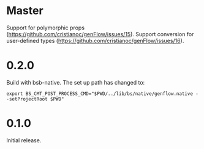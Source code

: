 # Master

Support for polymorphic props (https://github.com/cristianoc/genFlow/issues/15).
Support conversion for user-defined types (https://github.com/cristianoc/genFlow/issues/16).

# 0.2.0

Build with bsb-native.
The set up path has changed to:

```
export BS_CMT_POST_PROCESS_CMD="$PWD/../lib/bs/native/genflow.native --setProjectRoot $PWD"
```

# 0.1.0

Initial release.